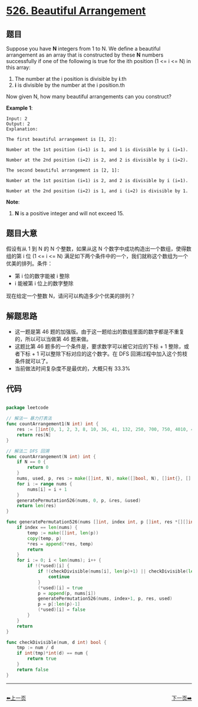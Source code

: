 # [526. Beautiful Arrangement](https://leetcode.com/problems/beautiful-arrangement/)


## 题目

Suppose you have **N** integers from 1 to N. We define a beautiful arrangement as an array that is constructed by these **N** numbers successfully if one of the following is true for the ith position (1 <= i <= N) in this array:

1. The number at the i position is divisible by **i**.th
2. **i** is divisible by the number at the i position.th

Now given N, how many beautiful arrangements can you construct?

**Example 1**:

    Input: 2
    Output: 2
    Explanation: 
    
    The first beautiful arrangement is [1, 2]:
    
    Number at the 1st position (i=1) is 1, and 1 is divisible by i (i=1).
    
    Number at the 2nd position (i=2) is 2, and 2 is divisible by i (i=2).
    
    The second beautiful arrangement is [2, 1]:
    
    Number at the 1st position (i=1) is 2, and 2 is divisible by i (i=1).
    
    Number at the 2nd position (i=2) is 1, and i (i=2) is divisible by 1.

**Note**:

1. **N** is a positive integer and will not exceed 15.


## 题目大意

假设有从 1 到 N 的 N 个整数，如果从这 N 个数字中成功构造出一个数组，使得数组的第 i 位 (1 <= i <= N) 满足如下两个条件中的一个，我们就称这个数组为一个优美的排列。条件：

- 第 i 位的数字能被 i 整除
- i 能被第 i 位上的数字整除

现在给定一个整数 N，请问可以构造多少个优美的排列？



## 解题思路


- 这一题是第 46 题的加强版。由于这一题给出的数组里面的数字都是不重复的，所以可以当做第 46 题来做。
- 这题比第 46 题多的一个条件是，要求数字可以被它对应的下标 + 1 整除，或者下标 + 1 可以整除下标对应的这个数字。在 DFS 回溯过程中加入这个剪枝条件就可以了。
- 当前做法时间复杂度不是最优的，大概只有 33.3%


## 代码

```go

package leetcode

// 解法一 暴力打表法
func countArrangement1(N int) int {
	res := []int{0, 1, 2, 3, 8, 10, 36, 41, 132, 250, 700, 750, 4010, 4237, 10680, 24679, 87328, 90478, 435812}
	return res[N]
}

// 解法二 DFS 回溯
func countArrangement(N int) int {
	if N == 0 {
		return 0
	}
	nums, used, p, res := make([]int, N), make([]bool, N), []int{}, [][]int{}
	for i := range nums {
		nums[i] = i + 1
	}
	generatePermutation526(nums, 0, p, &res, &used)
	return len(res)
}

func generatePermutation526(nums []int, index int, p []int, res *[][]int, used *[]bool) {
	if index == len(nums) {
		temp := make([]int, len(p))
		copy(temp, p)
		*res = append(*res, temp)
		return
	}
	for i := 0; i < len(nums); i++ {
		if !(*used)[i] {
			if !(checkDivisible(nums[i], len(p)+1) || checkDivisible(len(p)+1, nums[i])) { // 关键的剪枝条件
				continue
			}
			(*used)[i] = true
			p = append(p, nums[i])
			generatePermutation526(nums, index+1, p, res, used)
			p = p[:len(p)-1]
			(*used)[i] = false
		}
	}
	return
}

func checkDivisible(num, d int) bool {
	tmp := num / d
	if int(tmp)*int(d) == num {
		return true
	}
	return false
}

```


----------------------------------------------
<div style="display: flex;justify-content: space-between;align-items: center;">
<p><a href="https://books.halfrost.com/leetcode/ChapterFour/0500~0599/0524.Longest-Word-in-Dictionary-through-Deleting/">⬅️上一页</a></p>
<p><a href="https://books.halfrost.com/leetcode/ChapterFour/0500~0599/0528.Random-Pick-with-Weight/">下一页➡️</a></p>
</div>
